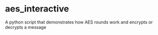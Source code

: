 # aes_interactive
A python script that demonstrates how AES rounds work and encrypts or decrypts a message
